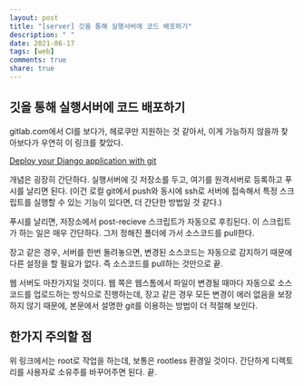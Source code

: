 ```yaml
---
layout: post
title: "[server] 깃을 통해 실행서버에 코드 배포하기"
description: " "
date: 2021-06-17
tags: [web]
comments: true
share: true
---
```


## 깃을 통해 실행서버에 코드 배포하기

gitlab.com에서 CI를 보다가, 헤로쿠만 지원하는 것 같아서, 이게 가능하지 않을까 찾아보다가 우연히 이 링크를 찾았다.

[Deploy your Django application with git](http://zabana.me/notes/deploy-django-application-git.html)

개념은 굉장히 간단하다. 실행서버에 깃 저장소를 두고, 여기를 원격서버로 등록하고 푸시를 날리면 된다.
(이건 로컬 git에서 push와 동시에 ssh로 서버에 접속해서 특정 스크립트를 실행할 수 있는 기능이 있다면, 더 간단한 방법일 것 같다.)

푸시를 날리면, 저장소에서 post-recieve 스크립트가 자동으로 후킹된다. 이 스크립트가 하는 일은 매우 간단하다. 그저 정해진 폴더에 가서 소스코드를 pull한다.

장고 같은 경우, 서버를 한번 돌려놓으면, 변경된 소스코드는 자동으로 감지하기 때문에 다른 설정을 할 필요가 없다. 즉 소스코드를 pull하는 것만으로 끝.

웹 서버도 마찬가지일 것이다. 웹 쪽은 웹스톰에서 파일이 변경될 때마다 자동으로 소스코드를 업로드하는 방식으로 진행하는데, 장고 같은 경우 모든 변경이 에러 없음을 보장하지 않기 때문에, 본문에서 설명한 git를 이용하는 방법이 더 적절해 보인다.

## 한가지 주의할 점

위 링크에서는 root로 작업을 하는데, 보통은 rootless 환경일 것이다. 간단하게 디렉토리를 사용자로 소유주를 바꾸어주면 된다. 끝.
